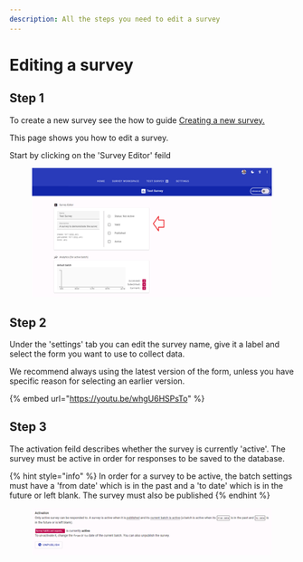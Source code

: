```yaml
---
description: All the steps you need to edit a survey
---
```


# Editing a survey

## Step 1

To create a new survey see the how to guide [Creating a new survey.](../creating-a-new-survey.md)

This page shows you how to edit a survey. &#x20;

Start by clicking on the 'Survey Editor' feild&#x20;

<figure><img src="../../../.gitbook/assets/image (14).png" alt=""><figcaption></figcaption></figure>

## Step 2

Under the 'settings' tab you can edit the survey name, give it a label and select the form you want to use to collect data.

We recommend always using the latest version of the form, unless you have specific reason for selecting an earlier version.

{% embed url="https://youtu.be/whgU6HSPsTo" %}

## Step 3

The activation feild describes whether the survey is currently 'active'.   The survey must be active in order for responses to be saved to the database.

{% hint style="info" %}
In order for a survey to be active, the batch settings must have a 'from date' which is in the past and a 'to date' which is in the future or left blank.  The survey must also be published
{% endhint %}

<figure><img src="../../../.gitbook/assets/image (7) (2).png" alt=""><figcaption></figcaption></figure>
